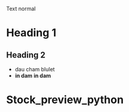 Text normal
# Heading 1
## Heading 2
* dau cham blulet
* **in dam**
**in dam** 
# Stock_preview_python
